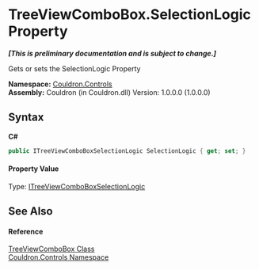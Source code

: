 # TreeViewComboBox.SelectionLogic Property 
 _**\[This is preliminary documentation and is subject to change.\]**_

Gets or sets the SelectionLogic Property

**Namespace:**&nbsp;<a href="N_Couldron_Controls">Couldron.Controls</a><br />**Assembly:**&nbsp;Couldron (in Couldron.dll) Version: 1.0.0.0 (1.0.0.0)

## Syntax

**C#**<br />
``` C#
public ITreeViewComboBoxSelectionLogic SelectionLogic { get; set; }
```


#### Property Value
Type: <a href="T_Couldron_Controls_ITreeViewComboBoxSelectionLogic">ITreeViewComboBoxSelectionLogic</a>

## See Also


#### Reference
<a href="T_Couldron_Controls_TreeViewComboBox">TreeViewComboBox Class</a><br /><a href="N_Couldron_Controls">Couldron.Controls Namespace</a><br />